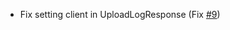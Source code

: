 - Fix setting client in UploadLogResponse (Fix [#9](https://github.com/aternosorg/mclogs-java/issues/9))
